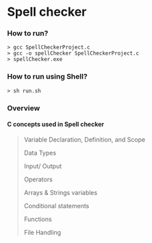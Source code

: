 # Spell checker

### How to run?
```
> gcc SpellCheckerProject.c
> gcc -o spellChecker SpellCheckerProject.c
> spellChecker.exe
```

### How to run using Shell?
```
> sh run.sh
```

### Overview
#### C concepts used in Spell checker 
>
> Variable Declaration, Definition, and Scope
> 
> Data Types
> 
> Input/ Output
> 
> Operators
> 
> Arrays & Strings variables 
> 
> Conditional statements
> 
> Functions
> 
> File Handling
> 